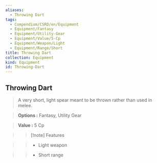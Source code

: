 ```yaml
---
aliases:
  - Throwing Dart
tags:
  - Compendium/CSRD/en/Equipment
  - Equipment/Fantasy
  - Equipment/Utility-Gear
  - Equipment/Value/5-Cp
  - Equipment/Weapon/Light
  - Equipment/Range/Short
title: Throwing Dart
collection: Equipment
kind: Equipment
id: Throwing-Dart
---
```

## Throwing Dart    
    
>A very short, light spear meant to be thrown rather than used in melee.    
> **Options :** Fantasy, Utility Gear    
> **Value :** 5 Cp    
>>[!note] Features    
>> - Light weapon    
>> - Short range
